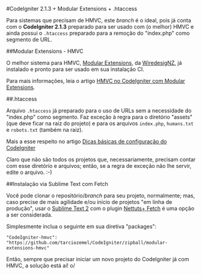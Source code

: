 #CodeIgniter 2.1.3 + Modular Extensions + .htaccess

Para sistemas que precisam de HMVC, este _branch_ é o ideal, pois já conta com o **CodeIgniter 2.1.3** preparado para ser usado com (o melhor) HMVC e ainda possui o `.htaccess` preparado para a remoção do "index.php" como segmento de URL.

##Modular Extensions - HMVC

O melhor sistema para HMVC, [Modular Extensions](https://bitbucket.org/wiredesignz/codeigniter-modular-extensions-hmvc/overview), da [WiredesigNZ](http://wiredesignz.co.nz/), já instalado e pronto para ser usado em sua instalação CI.

Para mais informações, leia o artigo [HMVC no CodeIgniter com Modular Extensions](http://codeigniterbrasil.com/tutoriais/hmvc-no-codeigniter-com-modular-extensions/).

##.htaccess

Arquivo `.htaccess` já preparado para o uso de URLs sem a necessidade do "index.php" como segmento. Faz exceção à regra para o diretório "assets" (que deve ficar na raiz do projeto) e para os arquivos `index.php`, `humans.txt` e `robots.txt` (também na raiz).

Mais a esse respeito no artigo [Dicas básicas de configuração do CodeIgniter](http://codeigniterbrasil.com/dicas/dicas-basicas-configuracao-codeigniter/)

Claro que não são todos os projetos que, necessariamente, precisam contar com esse diretório e arquivos; então, se a regra de exceção não lhe servir, edite o arquivo.  :-)

##Instalação via Sublime Text com Fetch

Você pode clonar o repositório/_branch_ para seu projeto, normalmente; mas, caso precise de mais agilidade e/ou início de projetos "em linha de produção", usar o [Sublime Text 2](http://www.sublimetext.com/) com o plugin [Nettuts+ Fetch](http://net.tutsplus.com/articles/news/introducing-nettuts-fetch/) é uma opção a ser considerada.

Simplesmente inclua o seguinte em sua diretiva "packages":

`"CodeIgniter-hmvc": "https://github.com/tarciozemel/CodeIgniter/zipball/modular-extensions-hmvc"`

Então, sempre que precisar iniciar um novo projeto do CodeIgniter já com HMVC, a solução está aí!  o/